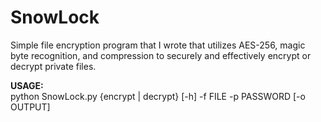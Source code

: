 # SnowLock
Simple file encryption program that I wrote that utilizes AES-256, magic byte recognition, and compression to securely and effectively encrypt or decrypt private files.

<b>USAGE:</b><br>
python SnowLock.py {encrypt | decrypt} [-h] -f FILE -p PASSWORD [-o OUTPUT]
